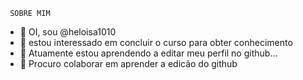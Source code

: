      SOBRE MIM

- 👋 OI, sou @heloisa1010
- 👀 estou interessado em concluir o curso para obter conhecimento
- 🌱 Atuamente estou aprendendo a editar meu perfil no github...
- 💞️ Procuro colaborar em aprender a edicão do github


